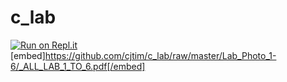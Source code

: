 # c_lab
[![Run on Repl.it](https://repl.it/badge/github/cjtim/c_lab)](https://repl.it/github/cjtim/c_lab)
[embed]https://github.com/cjtim/c_lab/raw/master/Lab_Photo_1-6/_ALL_LAB_1_TO_6.pdf[/embed]
